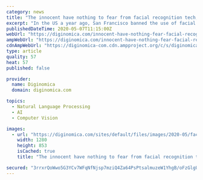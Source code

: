 ```yaml
---
category: news
title: "The innocent have nothing to fear from facial recognition tech, right? Well..."
excerpt: "In the US a year ago, San Francisco banned the use of facial recognition in local surveillance and law enforcement, citing the risk of error and bias. But are these criticisms valid? First, some good news – of a sort - from the UK."
publishedDateTime: 2020-05-07T11:15:00Z
webUrl: "https://diginomica.com/innocent-have-nothing-fear-facial-recognition-tech-right-well"
ampWebUrl: "https://diginomica.com/innocent-have-nothing-fear-facial-recognition-tech-right-well?amp"
cdnAmpWebUrl: "https://diginomica-com.cdn.ampproject.org/c/s/diginomica.com/innocent-have-nothing-fear-facial-recognition-tech-right-well?amp"
type: article
quality: 57
heat: 57
published: false

provider:
  name: Diginomica
  domain: diginomica.com

topics:
  - Natural Language Processing
  - AI
  - Computer Vision

images:
  - url: "https://diginomica.com/sites/default/files/images/2020-05/face-detection-4760361_1280.jpg"
    width: 1280
    height: 853
    isCached: true
    title: "The innocent have nothing to fear from facial recognition tech, right? Well..."

secured: "3rrxrQoWwo5G3YCv7WFqNfNjsp7mziQ4Za64PsPtsalmuzeW1YhgB/oFzGlgUZ88F69ee20gIddohkI50qQj3eY4ggmTxpsC4+tjdlhihwzh6NONSfqyDs76l/Kkw+N0VzLFh2CbxAqjMJscVtA0cJXgythwXPTmiH2TcIFbybYAH3OpZwpny/fWCGrPry8UMb9w2JUaV1hTxhp4Acu/DwtoVDhD7F3dU3frxV1G+YWkacDRMgUvNUbRNeCrK7+E1dRlVK5N8JTlL4iMlh3rsKbzsoelANsYAkV2wO59qK3feqbTMb1eFVY41YHqeAg/UCa4wMRbzMeLLr0nF6Xg3ZfuJ7a9siHriXdpafPxQDkX7G+AL63JOvCRixDWKqnXoj3QoBwldPza61mFcloUgjS7TtvprDm6oA69eCDhGNYfWPj17ffz6iIFPlMugbJcz9rV03sFNZcefG8ILM7NWQY0KJEnjVwrtftg190qizs=;epjokUsjW4fXCgFx8c8Crg=="
---
```


